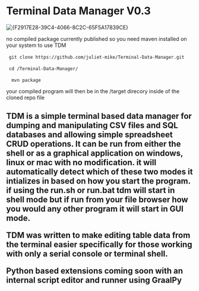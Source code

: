 <h1>Terminal Data Manager V0.3</h1>

![{F2917E28-39C4-4066-8C2C-65F5A17839CE}](https://github.com/user-attachments/assets/3c79a2c1-803e-4d56-a271-7bf70bd01993)

no compiled package currently published so you need maven installed on your system to use TDM


```​ git clone https://github.com/juliet-mike/Terminal-Data-Manager.git ```​ 



```​ cd /Terminal-Data-Manager/ ```​



```​  mvn package ```​



your compiled program will then be in the /target direcory inside of the cloned repo file

<h2> TDM is a simple terminal based data manager for dumping and manipulating CSV files and SQL databases and allowing simple spreadsheet CRUD operations.
It can be run from either the shell or as a graphical application on windows, linux or mac with no modification. it will automatically detect which of these two modes it intializes in based on how you start the program.  if using the run.sh or run.bat tdm will start in shell mode but if run from your file browser how you would any other program it will start in GUI mode.

TDM was written to make editing table data from the terminal easier specifically for those working with only a serial console or terminal shell.

Python based extensions coming soon with an internal script editor and runner using GraalPy<h2/> 
